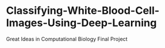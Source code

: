 # Classifying-White-Blood-Cell-Images-Using-Deep-Learning
Great Ideas in Computational Biology Final Project
